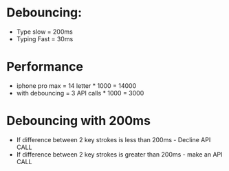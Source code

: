 # Debouncing:

- Type slow = 200ms
- Typing Fast = 30ms

# Performance
 - iphone pro max = 14 letter * 1000 = 14000
 - with debouncing = 3 API calls * 1000 = 3000


# Debouncing with 200ms
 - If difference between 2 key strokes is less than 200ms - Decline API CALL
 - If difference between 2 key strokes is greater than 200ms - make an API CALL